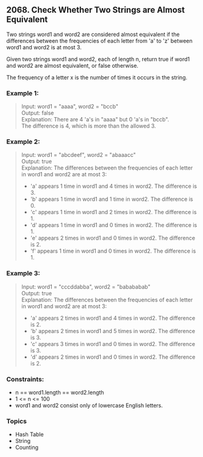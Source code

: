 ## 2068. Check Whether Two Strings are Almost Equivalent
Two strings word1 and word2 are considered almost equivalent if the differences between the frequencies of each letter from 'a' to 'z' between word1 and word2 is at most 3.

Given two strings word1 and word2, each of length n, return true if word1 and word2 are almost equivalent, or false otherwise.

The frequency of a letter x is the number of times it occurs in the string.

### Example 1:

> Input: word1 = "aaaa", word2 = "bccb"<br/>
> Output: false<br/>
> Explanation: There are 4 'a's in "aaaa" but 0 'a's in "bccb".<br/>
> The difference is 4, which is more than the allowed 3.

### Example 2:

> Input: word1 = "abcdeef", word2 = "abaaacc"<br/>
> Output: true<br/>
> Explanation: The differences between the frequencies of each letter in word1 and word2 are at most 3:<br/>
> - 'a' appears 1 time in word1 and 4 times in word2. The difference is 3.
> - 'b' appears 1 time in word1 and 1 time in word2. The difference is 0.
> - 'c' appears 1 time in word1 and 2 times in word2. The difference is 1.
> - 'd' appears 1 time in word1 and 0 times in word2. The difference is 1.
> - 'e' appears 2 times in word1 and 0 times in word2. The difference is 2.
> - 'f' appears 1 time in word1 and 0 times in word2. The difference is 1.

### Example 3:

> Input: word1 = "cccddabba", word2 = "babababab"<br/>
> Output: true<br/>
> Explanation: The differences between the frequencies of each letter in word1 and word2 are at most 3:<br/>
> - 'a' appears 2 times in word1 and 4 times in word2. The difference is 2.
> - 'b' appears 2 times in word1 and 5 times in word2. The difference is 3.
> - 'c' appears 3 times in word1 and 0 times in word2. The difference is 3.
> - 'd' appears 2 times in word1 and 0 times in word2. The difference is 2.

### Constraints:

- n == word1.length == word2.length
- 1 <= n <= 100
- word1 and word2 consist only of lowercase English letters.

### Topics

- Hash Table
- String
- Counting